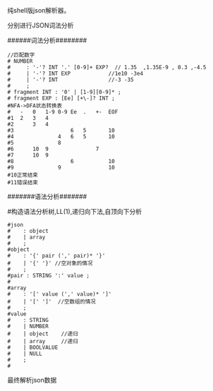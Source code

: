纯shell版json解析器。

分别进行JSON词法分析

######词法分析########

```shell
//匹配数字
# NUMBER
#     : '-'? INT '.' [0-9]+ EXP?  // 1.35  ,1.35E-9 , 0.3 ,-4.5
#     | '-'? INT EXP            //1e10 -3e4
#     | '-'? INT                //-3 -35
#     ;
# fragment INT : '0' | [1-9][0-9]* ;
# fragment EXP : [Ee] [+\-]? INT ;
#NFA->DFA状态转换表
#	-	0	1-9	0-9	Ee	.	+-	EOF
#1	2	3	4
#2		3	4
#3					6	5		10
#4				4	6	5		10
#5				8
#6		10	9				7
#7		10	9
#8					6			10
#9				9				10
#10正常结束
#11错误结束
```

#######语法分析#######

#构造语法分析树,LL(1),递归向下法,自顶向下分析

```shell
#json
#    : object
#    | array
#    ;
#object
#    : '{' pair (',' pair)* '}'
#    | '{' '}' //空对象的情况
#    ;
#pair : STRING ':' value ;
#
#array
#    : '[' value (',' value)* ']'
#    | '[' ']'  //空数组的情况
#    ;
#value
#    : STRING
#    | NUMBER
#    | object    //递归
#    | array     //递归
#    | BOOLVALUE
#    | NULL
#    ;
#
```
最终解析json数据
